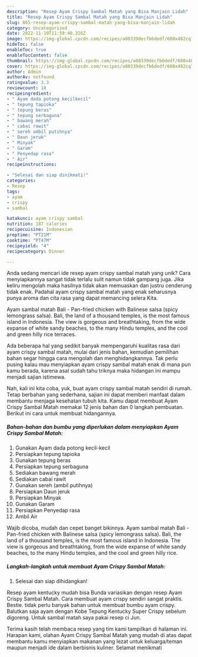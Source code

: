 ```yaml
---
description: "Resep Ayam Crispy Sambal Matah yang Bisa Manjain Lidah"
title: "Resep Ayam Crispy Sambal Matah yang Bisa Manjain Lidah"
slug: 865-resep-ayam-crispy-sambal-matah-yang-bisa-manjain-lidah
category: Uncategorized
date: 2022-11-10T11:59:40.316Z
image: https://img-global.cpcdn.com/recipes/a80339decfb6dedf/680x482cq70/ayam-crispy-sambal-matah-foto-resep-utama.jpg
hideToc: false
enableToc: true
enableTocContent: false
thumbnail: https://img-global.cpcdn.com/recipes/a80339decfb6dedf/680x482cq70/ayam-crispy-sambal-matah-foto-resep-utama.jpg
cover: https://img-global.cpcdn.com/recipes/a80339decfb6dedf/680x482cq70/ayam-crispy-sambal-matah-foto-resep-utama.jpg
author: Admin
authorAv: notfound
ratingvalue: 3.3
reviewcount: 18
recipeingredient:
- " Ayam dada potong kecilkecil"
- " tepung tapioka"
- " tepung beras"
- " tepung serbaguna"
- " bawang merah"
- " cabai rawit"
- " sereh ambil putihnya"
- " Daun jeruk"
- " Minyak"
- " Garam"
- " Penyedap rasa"
- " Air"
recipeinstructions:

- "Selesai dan siap dinikmati!"
categories:
- Resep
tags:
- ayam
- crispy
- sambal

katakunci: ayam crispy sambal 
nutrition: 187 calories
recipecuisine: Indonesian
preptime: "PT21M"
cooktime: "PT47M"
recipeyield: "4"
recipecategory: Dinner

---
```





Anda sedang mencari ide resep ayam crispy sambal matah yang unik? Cara menyiapkannya sangat tidak terlalu sulit namun tidak gampang juga. Jika keliru mengolah maka hasilnya tidak akan memuaskan dan justru cenderung tidak enak. Padahal ayam crispy sambal matah yang enak seharusnya punya aroma dan cita rasa yang dapat memancing selera Kita.





Ayam sambal matah Bali - Pan-fried chicken with Balinese salsa (spicy lemongrass salsa). Bali, the land of a thousand temples, is the most famous island in Indonesia. The view is gorgeous and breathtaking, from the wide expanse of white sandy beaches, to the many Hindu temples, and the cool and green hilly rice terraces.

Ada beberapa hal yang sedikit banyak mempengaruhi kualitas rasa dari ayam crispy sambal matah, mulai dari jenis bahan, kemudian pemilihan bahan segar hingga cara mengolah dan menghidangkannya. Tak perlu pusing kalau mau menyiapkan ayam crispy sambal matah enak di mana pun kamu berada, karena asal sudah tahu triknya maka hidangan ini mampu menjadi sajian istimewa.






Nah, kali ini kita coba, yuk, buat ayam crispy sambal matah sendiri di rumah. Tetap berbahan yang sederhana, sajian ini dapat memberi manfaat dalam membantu menjaga kesehatan tubuh kita. Kamu dapat membuat Ayam Crispy Sambal Matah memakai 12 jenis bahan dan 0 langkah pembuatan. Berikut ini cara untuk membuat hidangannya.

<!--inarticleads1-->

##### Bahan-bahan dan bumbu yang diperlukan dalam menyiapkan Ayam Crispy Sambal Matah:

1. Gunakan  Ayam dada potong kecil-kecil
1. Persiapkan  tepung tapioka
1. Gunakan  tepung beras
1. Persiapkan  tepung serbaguna
1. Sediakan  bawang merah
1. Sediakan  cabai rawit
1. Gunakan  sereh (ambil putihnya)
1. Persiapkan  Daun jeruk
1. Persiapkan  Minyak
1. Gunakan  Garam
1. Persiapkan  Penyedap rasa
1. Ambil  Air


Wajib dicoba, mudah dan cepet banget bikinnya. Ayam sambal matah Bali - Pan-fried chicken with Balinese salsa (spicy lemongrass salsa). Bali, the land of a thousand temples, is the most famous island in Indonesia. The view is gorgeous and breathtaking, from the wide expanse of white sandy beaches, to the many Hindu temples, and the cool and green hilly rice. 

<!--inarticleads2-->

##### Langkah-langkah untuk membuat Ayam Crispy Sambal Matah:


1. Selesai dan siap dihidangkan!

Resep ayam kentucky mudah bisa Bunda variasikan dengan resep Ayam Crispy Sambal Matah. Cara membuat ayam crispy sendiri sangat praktis. Bestie. tidak perlu banyak bahan untuk membuat bumbu ayam crispy. Balutkan saja ayam dengan Kobe Tepung Kentucky Super Crispy sebelum digoreng. Untuk sambal matah saya pakai resep ci Jun. 

Terima kasih telah membaca resep yang tim kami tampilkan di halaman ini. Harapan kami, olahan Ayam Crispy Sambal Matah yang mudah di atas dapat membantu kamu menyiapkan makanan yang lezat untuk keluarga/teman maupun menjadi ide dalam berbisnis kuliner. Selamat menikmati
